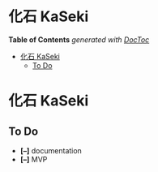 

# 化石 KaSeki



<!-- START doctoc generated TOC please keep comment here to allow auto update -->
<!-- DON'T EDIT THIS SECTION, INSTEAD RE-RUN doctoc TO UPDATE -->
**Table of Contents**  *generated with [DocToc](https://github.com/thlorenz/doctoc)*

- [化石 KaSeki](#%E5%8C%96%E7%9F%B3-kaseki)
  - [To Do](#to-do)

<!-- END doctoc generated TOC please keep comment here to allow auto update -->

# 化石 KaSeki


## To Do

* **[–]** documentation
* **[–]** MVP



